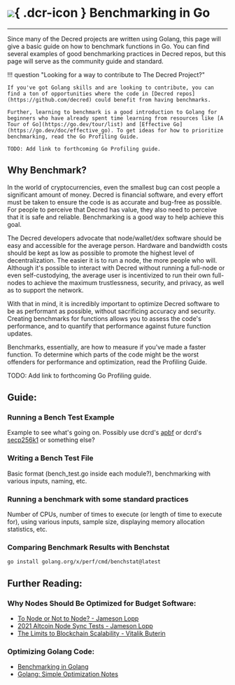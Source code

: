 # ![](../img/dcr-icons/Code.svg){ .dcr-icon } Benchmarking in Go
---

Since many of the Decred projects are written using Golang, this page will give a basic guide on how to benchmark functions in Go. You can find several examples of good benchmarking practices in Decred repos, but this page will serve as the community guide and standard.

!!! question "Looking for a way to contribute to The Decred Project?"

    If you've got Golang skills and are looking to contribute, you can find a ton of opportunities where the code in [Decred repos](https://github.com/decred) could benefit from having benchmarks.

    Further, learning to benchmark is a good introduction to Golang for beginners who have already spent time learning from resources like [A Tour of Go](https://go.dev/tour/list) and [Effective Go](https://go.dev/doc/effective_go). To get ideas for how to prioritize benchmarking, read the Go Profiling Guide.

    TODO: Add link to forthcoming Go Profiling guide.

## Why Benchmark?

In the world of cryptocurrencies, even the smallest bug can cost people a significant amount of money. Decred is financial software, and every effort must be taken to ensure the code is as accurate and bug-free as possible. For people to perceive that Decred has value, they also need to perceive that it is safe and reliable. Benchmarking is a good way to help achieve this goal.

The Decred developers advocate that node/wallet/dex software should be easy and accessible for the average person. Hardware and bandwidth costs should be kept as low as possible to promote the highest level of decentralization. The easier it is to run a node, the more people who will. Although it's possible to interact with Decred without running a full-node or even self-custodying, the average user is incentivized to run their own full-nodes to achieve the maximum trustlessness, security, and privacy, as well as to support the network.

With that in mind, it is incredibly important to optimize Decred software to be as performant as possible, without sacrificing accuracy and security. Creating benchmarks for functions allows you to assess the code's performance, and to quantify that performance against future function updates.

Benchmarks, essentially, are how to measure if you've made a faster function. To determine which parts of the code might be the worst offenders for performance and optimization, read the Profiling Guide.

TODO: Add link to forthcoming Go Profiling guide.

## Guide:

### Running a Bench Test Example

Example to see what's going on. Possibly use dcrd's [apbf](https://github.com/decred/dcrd/blob/master/container/apbf/bench_test.go) or dcrd's [secp256k1](https://github.com/decred/dcrd/blob/master/dcrec/secp256k1/bench_test.go) or something else?

### Writing a Bench Test File

Basic format (bench_test.go inside each module?), benchmarking with various inputs, naming, etc.

### Running a benchmark with some standard practices

Number of CPUs, number of times to execute (or length of time to execute for), using various inputs, sample size, displaying memory allocation statistics, etc.

### Comparing Benchmark Results with Benchstat

`go install golang.org/x/perf/cmd/benchstat@latest`

## Further Reading:

### Why Nodes Should Be Optimized for Budget Software:

* [To Node or Not to Node? - Jameson Lopp](https://blog.lopp.net/to-node-or-not-to-node-/)
* [2021 Altcoin Node Sync Tests - Jameson Lopp](https://blog.lopp.net/2021-altcoin-node-sync-tests/)
* [The Limits to Blockchain Scalability - Vitalik Buterin](https://vitalik.ca/general/2021/05/23/scaling.html)

### Optimizing Golang Code:

* [Benchmarking in Golang](https://blog.logrocket.com/benchmarking-golang-improve-function-performance/)
* [Golang: Simple Optimization Notes](https://medium.com/scum-gazeta/golang-simple-optimization-notes-70bc64673980)
